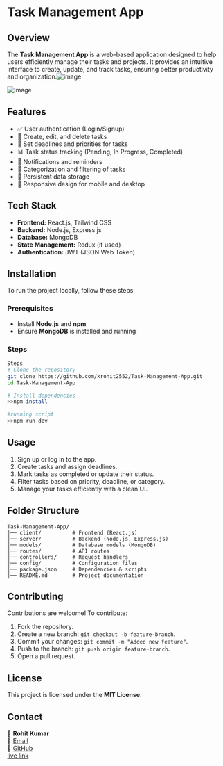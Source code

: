 # Task Management App

## Overview
The **Task Management App** is a web-based application designed to help users efficiently manage their tasks and projects. It provides an intuitive interface to create, update, and track tasks, ensuring better productivity and organization.![image](https://github.com/user-attachments/assets/f7df100a-f40f-4f68-b888-2bcb88ebddf6)

![image](https://github.com/user-attachments/assets/a7f58fd3-2b5b-46f2-9d1d-f32ac4b8bb7d)


## Features
- ✅ User authentication (Login/Signup)
- 📌 Create, edit, and delete tasks
- 📆 Set deadlines and priorities for tasks
- 📊 Task status tracking (Pending, In Progress, Completed)
- 🔔 Notifications and reminders
- 📁 Categorization and filtering of tasks
- 💾 Persistent data storage
- 📱 Responsive design for mobile and desktop

## Tech Stack
- **Frontend:** React.js, Tailwind CSS
- **Backend:** Node.js, Express.js
- **Database:** MongoDB
- **State Management:** Redux (if used)
- **Authentication:** JWT (JSON Web Token)

## Installation
To run the project locally, follow these steps:

### Prerequisites
- Install **Node.js** and **npm**
- Ensure **MongoDB** is installed and running

### Steps
```sh
Steps
# Clone the repository
git clone https://github.com/krohit2552/Task-Management-App.git
cd Task-Management-App

# Install dependencies
>>npm install

#running script
>>npm run dev
```

## Usage
1. Sign up or log in to the app.
2. Create tasks and assign deadlines.
3. Mark tasks as completed or update their status.
4. Filter tasks based on priority, deadline, or category.
5. Manage your tasks efficiently with a clean UI.

## Folder Structure
```
Task-Management-App/
│── client/          # Frontend (React.js)
│── server/          # Backend (Node.js, Express.js)
│── models/          # Database models (MongoDB)
│── routes/          # API routes
│── controllers/     # Request handlers
│── config/          # Configuration files
│── package.json     # Dependencies & scripts
│── README.md        # Project documentation
```

## Contributing
Contributions are welcome! To contribute:
1. Fork the repository.
2. Create a new branch: `git checkout -b feature-branch`.
3. Commit your changes: `git commit -m "Added new feature"`.
4. Push to the branch: `git push origin feature-branch`.
5. Open a pull request.

## License
This project is licensed under the **MIT License**.

## Contact
👤 **Rohit Kumar**  
📧 [Email](mailto:kumarrohit2551997@gmail.com)  
🔗 [GitHub](https://github.com/krohit2552)  
[live link](taskmanagementapprohit.netlify.app)

